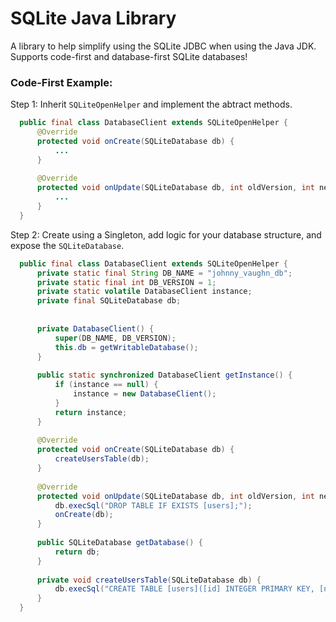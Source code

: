 # SQLite Java Library
A library to help simplify using the SQLite JDBC when using the Java JDK. Supports code-first and database-first SQLite databases!

### Code-First Example:
Step 1: Inherit `SQLiteOpenHelper` and implement the abtract methods.
```java
  public final class DatabaseClient extends SQLiteOpenHelper {
      @Override
      protected void onCreate(SQLiteDatabase db) {
          ...
      }
      
      @Override
      protected void onUpdate(SQLiteDatabase db, int oldVersion, int newVersion) {
          ...
      }
  }
```
Step 2: Create using a Singleton, add logic for your database structure, and expose the `SQLiteDatabase`.
```java
  public final class DatabaseClient extends SQLiteOpenHelper {
      private static final String DB_NAME = "johnny_vaughn_db";
      private static final int DB_VERSION = 1;
      private static volatile DatabaseClient instance;
      private final SQLiteDatabase db;
      
      
      private DatabaseClient() {
          super(DB_NAME, DB_VERSION);
          this.db = getWritableDatabase();
      }
      
      public static synchronized DatabaseClient getInstance() {
          if (instance == null) {
              instance = new DatabaseClient();
          }
          return instance;
      }
      
      @Override
      protected void onCreate(SQLiteDatabase db) {
          createUsersTable(db);
      }
      
      @Override
      protected void onUpdate(SQLiteDatabase db, int oldVersion, int newVersion) {
          db.execSql("DROP TABLE IF EXISTS [users];");
          onCreate(db);
      }
      
      public SQLiteDatabase getDatabase() {
          return db;
      }
      
      private void createUsersTable(SQLiteDatabase db) {
          db.execSql("CREATE TABLE [users]([id] INTEGER PRIMARY KEY, [name] TEXT NOT NULL);");
      }
  }
```
